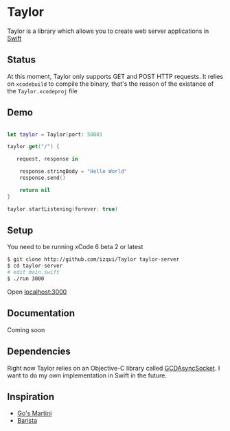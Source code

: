 Taylor
======

Taylor is a library which allows you to create web server applications in [Swift](https://developer.apple.com/swift/)

## Status

At this moment, Taylor only supports GET and POST HTTP requests.
It relies on `xcodebuild` to compile the binary, that's the reason of the existance of the `Taylor.xcodeproj` file

## Demo

```.swift

let taylor = Taylor(port: 5000)

taylor.get("/") {

   request, response in

    response.stringBody = "Hello World"
    response.send()

    return nil
}

taylor.startListening(forever: true)

```

## Setup

You need to be running xCode 6 beta 2 or latest
```.sh
$ git clone http://github.com/izqui/Taylor taylor-server
$ cd taylor-server
# edit main.swift
$ ./run 3000
```

Open [localhost:3000](http://localhost:3000)

## Documentation

Coming soon

## Dependencies

Right now Taylor relies on an Objective-C library called [GCDAsyncSocket](https://github.com/robbiehanson/CocoaAsyncSocket/). I want to do my own implementation in Swift in the future.

## Inspiration

* [Go's Martini](https://github.com/go-martini/martini)
* [Barista](https://github.com/SteveStreza/barista)

